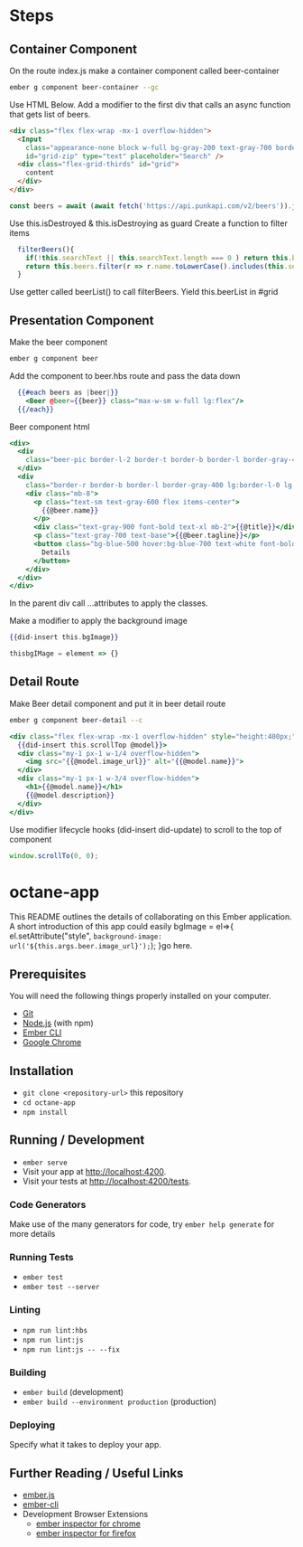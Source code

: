 # Steps

## Container Component
On the route index.js make a container component called beer-container

``` bash
ember g component beer-container --gc
```

Use HTML Below. Add a modifier to the first div that calls an async function that gets list of beers.

``` html
<div class="flex flex-wrap -mx-1 overflow-hidden">
  <Input
    class="appearance-none block w-full bg-gray-200 text-gray-700 border border-gray-200 rounded py-3 px-4 leading-tight focus:outline-none focus:bg-white focus:border-gray-500"
    id="grid-zip" type="text" placeholder="Search" />
  <div class="flex-grid-thirds" id="grid">
    content
  </div>
</div>
```

``` javascript
const beers = await (await fetch('https://api.punkapi.com/v2/beers')).json();
```

Use this.isDestroyed & this.isDestroying as guard
Create a function to filter items

```javascript
  filterBeers(){
    if(!this.searchText || this.searchText.length === 0 ) return this.beers;
    return this.beers.filter(r => r.name.toLowerCase().includes(this.searchText.toLowerCase().trim()))
  }
```

Use getter called beerList() to call filterBeers. Yield this.beerList in #grid

## Presentation Component

Make the beer component

``` bash
ember g component beer
```

Add the component to beer.hbs route and pass the data down

``` handlebars
  {{#each beers as |beer|}}
    <Beer @beer={{beer}} class="max-w-sm w-full lg:flex"/>
  {{/each}}
```

Beer component html

```handlebars
<div>
  <div
    class="beer-pic border-l-2 border-t border-b border-l border-gray-400  lg:border-gray-400 h-48 lg:h-auto lg:w-48 flex-none bg-cover rounded-t lg:rounded-t-none lg:rounded-l text-center overflow-hidden" title="Mmmmm beer">
  </div>
  <div
    class="border-r border-b border-l border-gray-400 lg:border-l-0 lg:border-t lg:border-gray-400 bg-white rounded-b lg:rounded-b-none lg:rounded-r p-4 flex flex-col justify-between leading-normal">
    <div class="mb-8">
      <p class="text-sm text-gray-600 flex items-center">
        {{@beer.name}}
      </p>
      <div class="text-gray-900 font-bold text-xl mb-2">{{@title}}</div>
      <p class="text-gray-700 text-base">{{@beer.tagline}}</p>
      <button class="bg-blue-500 hover:bg-blue-700 text-white font-bold py-2 px-4 rounded" type="button">
        Details
      </button>
    </div>
  </div>
</div>
```

In the parent div call ...attributes to apply the classes.

Make a modifier to apply the background image

```handlebars
{{did-insert this.bgImage}}
```

```javascript
thisbgIMage = element => {}
```

## Detail Route

Make Beer detail component and put it in beer detail route

```bash
ember g component beer-detail --c
```

```handlebars
<div class="flex flex-wrap -mx-1 overflow-hidden" style="height:400px;" {{did-update this.scrollTop @model}}
  {{did-insert this.scrollTop @model}}>
  <div class="my-1 px-1 w-1/4 overflow-hidden">
    <img src="{{@model.image_url}}" alt="{{@model.name}}">
  </div>
  <div class="my-1 px-1 w-3/4 overflow-hidden">
    <h1>{{@model.name}}</h1>
    {{@model.description}}
  </div>
</div>
```

Use modifier lifecycle hooks (did-insert did-update) to scroll to the top of component

```javascript
window.scrollTo(0, 0);
```

# octane-app

This README outlines the details of collaborating on this Ember application.
A short introduction of this app could easily   bgImage = el=>{
    el.setAttribute("style", `background-image: url('${this.args.beer.image_url}');`);
  }go here.

## Prerequisites

You will need the following things properly installed on your computer.

* [Git](https://git-scm.com/)
* [Node.js](https://nodejs.org/) (with npm)
* [Ember CLI](https://ember-cli.com/)
* [Google Chrome](https://google.com/chrome/)

## Installation

* `git clone <repository-url>` this repository
* `cd octane-app`
* `npm install`

## Running / Development

* `ember serve`
* Visit your app at [http://localhost:4200](http://localhost:4200).
* Visit your tests at [http://localhost:4200/tests](http://localhost:4200/tests).

### Code Generators

Make use of the many generators for code, try `ember help generate` for more details

### Running Tests

* `ember test`
* `ember test --server`

### Linting

* `npm run lint:hbs`
* `npm run lint:js`
* `npm run lint:js -- --fix`

### Building

* `ember build` (development)
* `ember build --environment production` (production)

### Deploying

Specify what it takes to deploy your app.

## Further Reading / Useful Links

* [ember.js](https://emberjs.com/)
* [ember-cli](https://ember-cli.com/)
* Development Browser Extensions
  * [ember inspector for chrome](https://chrome.google.com/webstore/detail/ember-inspector/bmdblncegkenkacieihfhpjfppoconhi)
  * [ember inspector for firefox](https://addons.mozilla.org/en-US/firefox/addon/ember-inspector/)
